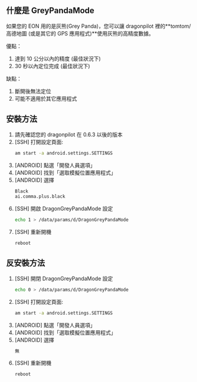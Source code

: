 什麼是 GreyPandaMode
---
如果您的 EON 用的是灰熊(Grey Panda)，您可以讓 dragonpilot 裡的**tomtom/高德地圖 (或是其它的 GPS 應用程式)**使用灰熊的高精度數據。

優點：
1. 達到 10 公分以內的精度 (最佳狀況下)
2. 30 秒以內定位完成 (最佳狀況下)

缺點：
1. 斷開後無法定位
2. 可能不適用於其它應用程式


安裝方法
---
1. 請先確認您的 dragonpilot 在 0.6.3 以後的版本
2. [SSH] 打開設定頁面: 
    ```bash
    am start -a android.settings.SETTINGS
    ```
3. [ANDROID] 點選「開發人員選項」
4. [ANDROID] 找到「選取模擬位置應用程式」
5. [ANDROID] 選擇
    ```bash
    Black
    ai.comma.plus.black
    ```
6. [SSH] 開啟 DragonGreyPandaMode 設定
    ```bash
    echo 1 > /data/params/d/DragonGreyPandaMode
    ```
7. [SSH] 重新開機
    ```bash
    reboot
    ```
    
反安裝方法
---
1. [SSH] 開閉 DragonGreyPandaMode 設定
    ```bash
    echo 0 > /data/params/d/DragonGreyPandaMode
    ```
2. [SSH] 打開設定頁面: 
    ```bash
    am start -a android.settings.SETTINGS
    ```
3. [ANDROID] 點選「開發人員選項」
4. [ANDROID] 找到「選取模擬位置應用程式」
5. [ANDROID] 選擇
    ```bash
    無
    ```
7. [SSH] 重新開機
    ```bash
    reboot
    ```
